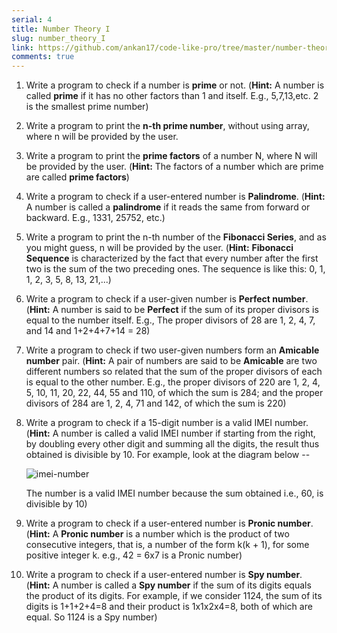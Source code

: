 ```yaml
---
serial: 4
title: Number Theory I
slug: number_theory_I
link: https://github.com/ankan17/code-like-pro/tree/master/number-theory-I
comments: true
---
```


1. Write a program to check if a number is **prime** or not. (**Hint:** A number is called **prime** if it has no other factors than 1 and itself. E.g., 5,7,13,etc. 2 is the smallest prime number)
2. Write a program to print the **n-th prime number**, without using array, where n will be provided by the user.
3. Write a program to print the **prime factors** of a number N, where N will be provided by the user. (**Hint:** The factors of a number which are prime are called **prime factors**)
4. Write a program to check if a user-entered number is **Palindrome**. (**Hint:** A number is called a **palindrome** if it reads the same from forward or backward. E.g., 1331, 25752, etc.)
5. Write a program to print the n-th number of the **Fibonacci Series**, and as you might guess, n will be provided by the user. (**Hint:** **Fibonacci Sequence** is characterized by the fact that every number after the first two is the sum of the two preceding ones. The sequence is like this: 0, 1, 1, 2, 3, 5, 8, 13, 21,...)
6. Write a program to check if a user-given number is **Perfect number**. (**Hint:** A number is said to be **Perfect** if the sum of its proper divisors is equal to the number itself. E.g., The proper divisors of 28 are 1, 2, 4, 7, and 14 and 1+2+4+7+14 = 28)
7. Write a program to check if two user-given numbers form an **Amicable number** pair. (**Hint:** A pair of numbers are said to be **Amicable** are two different numbers so related that the sum of the proper divisors of each is equal to the other number. E.g., the proper divisors of 220 are 1, 2, 4, 5, 10, 11, 20, 22, 44, 55 and 110, of which the sum is 284; and the proper divisors of 284 are 1, 2, 4, 71 and 142, of which the sum is 220)
8. Write a program to check if a 15-digit number is a valid IMEI number. (**Hint:** A number is called a valid IMEI number if starting from the right, by doubling every other digit and summing all the digits, the result thus obtained is divisible by 10. For example, look at the diagram below --

    ![imei-number](https://i1.wp.com/www.guideforschool.com/wp-content/uploads/2014/02/imei-number-java.jpg?resize=618%2C195)

    The number is a valid IMEI number because the sum obtained i.e., 60, is divisible by 10)

9. Write a program to check if a user-entered number is **Pronic number**. (**Hint:** A **Pronic number** is a number which is the product of two consecutive integers, that is, a number of the form k(k + 1), for some positive integer k. e.g., 42 = 6x7 is a Pronic number)
10. Write a program to check if a user-entered number is **Spy number**. (**Hint:** A number is called a **Spy number** if the sum of its digits equals the product of its digits. For example, if we consider 1124, the sum of its digits is 1+1+2+4=8 and their product is 1x1x2x4=8, both of which are equal. So 1124 is a Spy number)

